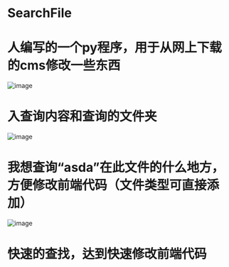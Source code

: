 # SearchFile
# 人编写的一个py程序，用于从网上下载的cms修改一些东西
![image](https://github.com/bfafy/SearchFile/assets/130436561/07dc358d-79fa-4095-80de-25f3432c73b9)
# 入查询内容和查询的文件夹
![image](https://github.com/bfafy/SearchFile/assets/130436561/2145cdf5-29c7-4519-9c33-4727a99bf3af)
# 我想查询“asda”在此文件的什么地方，方便修改前端代码（文件类型可直接添加）
![image](https://github.com/bfafy/SearchFile/assets/130436561/14a2a1fa-9c98-4948-8ab9-a4745a734428)
# 快速的查找，达到快速修改前端代码
